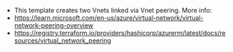 - This template creates two Vnets linked via Vnet peering. More info:
- https://learn.microsoft.com/en-us/azure/virtual-network/virtual-network-peering-overview
- https://registry.terraform.io/providers/hashicorp/azurerm/latest/docs/resources/virtual_network_peering
